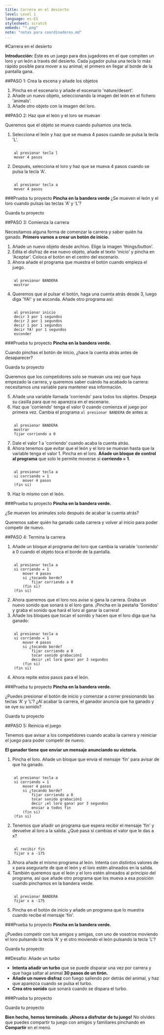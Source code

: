 ```yaml
---
title: Carrera en el desierto
level: Level 1
language: es-ES
stylesheet: scratch
embeds: "*.png"
note: "notas para coordinadores.md"
...
```


#Carrera en el desierto

__Introducción:__
Este es un juego para dos jugadores en el que compiten un loro y un león a través del desierto. Cada jugador pulsa una tecla lo más rápido posible para mover a su animal; el primero en llegar al borde de la pantalla gana.

##PASO 1: Crea la escena y añade los objetos

1. Pincha en el escenario y añade el escenario 'nature/desert'.
2. Añade un nuevo objeto, seleccionando la imagen del león en el fichero 'animals'.
3. Añade otro objeto con la imagen del loro.



##PASO 2: Haz que el león y el loro se muevan


Queremos que el objeto se mueva cuando pulsamos una tecla.


1. Selecciona el león y haz que se mueva 4 pasos cuando se pulsa la tecla 'L'.

```scratch

	al presionar tecla l
	mover 4 pasos
```

2. Después, selecciona el loro y haz que se mueva 4 pasos cuando se pulsa la tecla 'A'.

```scratch

	al presionar tecla a
	mover 4 pasos
```

###Prueba tu proyecto
__Pincha en la bandera verde__ 
¿Se mueven el león y el loro cuando pulsas las teclas 'A' y 'L'?

Guarda tu proyecto


##PASO 3: Comienza la carrera

Necesitamos alguna forma de comenzar la carrera y saber quién ha ganado. __Primero vamos a crear un botón de inicio.__

1. Añade un nuevo objeto desde archivo. Elige la imagen 'things/button'.
2. Edita el disfraz de ese nuevo objeto, añade el texto 'inicio' y pincha en 'Aceptar'. Coloca el botón en el centro del escenario.
3. Ahora añade el programa que muestra el botón cuando empieza el juego.

```scratch

	al presionar BANDERA
	mostrar
```
4. Queremos que al pulsar el botón, haga una cuenta atrás desde 3, luego diga 'YA!' y se esconda. Añade otro programa así:

```scratch

	al presionar inicio
	decir 3 por 1 segundos
	decir 2 por 1 segundos
	decir 1 por 1 segundos
	decir YA! por 1 segundos
	esconder
```
###Prueba tu proyecto
__Pincha en la bandera verde.__

Cuando pinchas el botón de inicio, ¿hace la cuenta atrás antes de desaparecer?

Guarda tu proyecto

Queremos que los competidores solo se muevan una vez que haya empezado la carrera, y queremos saber cuándo ha acabado la carrera: necesitamos una variable para mantener esa información.

5. Añade una variable llamada 'corriendo' para todos los objetos. Despeja su casilla para que no aparezca en el escenario.
6. Haz que 'corriendo' tenga el valor 0 cuando comienza el juego por primera vez. Cambia el programa `al presionar BANDERA` de antes a:

```scratch

	al presionar BANDERA
	mostrar
	fijar corriendo a 0
```
7. Dale el valor 1 a 'corriendo' cuando acaba la cuenta atrás.
8. Ahora tenemos que evitar que el león y el loro se muevan hasta que la variable tenga el valor 1. Pincha en el loro. __Añade un bloque de control al programa__ que solo le permite moverse si __corriendo = 1__.

```scratch

	al presionar tecla a
	si corriendo = 1
		mover 4 pasos
	(fin si)
```
9. Haz lo mismo con el león.

###Prueba tu proyecto
__Pincha en la bandera verde.__

¿Se mueven los animales solo después de acabar la cuenta atrás?

Queremos saber quién ha ganado cada carrera y volver al inicio para poder competir de nuevo.

##PASO 4: Termina la carrera

1. Añade un bloque al programa del loro que cambia la variable 'corriendo' a 0 cuando el objeto toca el borde de la pantalla.

```scratch

	al presionar tecla a
	si corriendo = 1
		mover 4 pasos
		si ¿tocando borde?
			fijar corriendo a 0
		(fin si)
	(fin si)
```
2. Ahora queremos que el loro nos avise si gana la carrera. Graba un nuevo sonido que sonará si el loro gana. ¡Pincha en la pestaña 'Sonidos' y graba el sonido que hará el loro al ganar la carrera!
3. Añade los bloques que tocan el sonido y hacen que el loro diga que ha ganado:

```scratch

	al presionar tecla a
	si corriendo = 1
		mover 4 pasos
		si ¿tocando borde?
			fijar corriendo a 0
			tocar sonido grabación1
			decir ¡el loro gana! por 3 segundos
		(fin si)
	(fin si)
```
4. Ahora repite estos pasos para el león.

###Prueba tu proyecto
__Pincha en la bandera verde.__

¿Puedes presionar el botón de inicio y comenzar a correr presionando las teclas 'A' y 'L'?
¿Al acabar la carrera, el ganador anuncia que ha ganado y se oye su sonido?

Guarda tu proyecto

##PASO 5: Reinicia el juego

Tenemos que avisar a los competidores cuando acaba la carrera y reiniciar el juego para poder competir de nuevo.

__El ganador tiene que enviar un mensaje anunciando su victoria.__

1. Pincha el loro.
Añade un bloque que envía el mensaje 'fin' para avisar de que ha ganado.

```scratch

	al presionar tecla a
	si corriendo = 1
		mover 4 pasos
		si ¿tocando borde?
			fijar corriendo a 0
			tocar sonido grabación1
			decir ¡el loro gana! por 3 segundos
			enviar a todos fin
		(fin si)
	(fin si)
```
2. Tenemos que añadir un programa que espera recibir el mensaje 'fin' y devuelve al loro a la salida. ¿Qué pasa si cambias el valor que le das a x?

```scratch

	al recibir fin
	fijar x a -175
```
3. Ahora añade el mismo programa al león. Intenta con distintos valores de x para asegurarte de que el león y el loro estén alineados en la salida.
4. También queremos que el león y el loro estén alineados al principio del programa, así que añade otro programa que los mueva a esa posición cuando pinchamos en la bandera verde.

```scratch

	al presionar BANDERA
	fijar x a -175
```
5. Pincha en el botón de inicio y añade un programa que lo muestra cuando recibe el mensaje 'fin'.

###Prueba tu proyecto
__Pincha en la bandera verde.__


¿Puedes competir con tus amigos y amigas, con uno de vosotros moviendo el loro pulsando la tecla 'A' y el otro moviendo el león pulsando la tecla 'L'?

Guarda tu proyecto

##Desafío: Añade un turbo

* __Intenta añadir un turbo__ que se puede disparar una vez por carrera y que haga saltar al animal __30 pasos de un tirón.__
* __Añade un nuevo disfraz__ con fuego saliendo por detrás del animal, y haz que aparezca cuando se pulsa el turbo.
* __Crea otro sonido__ que sonará cuando se dispara el turbo.

###Prueba tu proyecto

Guarda tu proyecto


__Bien hecho, hemos terminado. ¡Ahora a disfrutar de tu juego!__
No olvides que puedes compartir tu juego con amigos y familiares pinchando en __Compartir__ en el menú.
